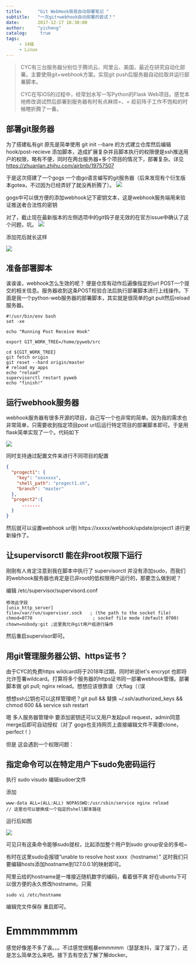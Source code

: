 ```yaml
---
title:      "Git WebHook简易自动部署笔记 "
subtitle:   "一次git+webhook自动部署的尝试？"
date:       2017-12-17 18:30:00
author:     "yicheng"
catalog:     true
tags:
     - 14级
     - Linux
---
```


> CYC有三台服务器分别位于腾讯云、阿里云、美国，最近在研究自动化部署。主要使用git+webhook方案。实现git push后服务器自动拉取并运行部署脚本。
> 
> CYC在写iOS的过程中，经常划水写一写Python的Flask Web项目。感觉本地修改调试然后部署到服务器有时有点麻烦=、= 趁前阵子工作不饱和的时候瞎折腾了一番。

## 部署git服务器
为了搭建私有git 原先是简单使用 git init --bare 的方式建立仓库然后编辑hook/post-recieve 添加脚本，造成扩展复杂并且脚本执行的权限便是ssh推送用户的权限，略有不便，同时在两台服务器+多个项目的情况下，部署复杂。详见 https://zhuanlan.zhihu.com/airbnb/19757507

于是这次搭建了一个gogs 一个由go语言编写的git服务器（后来发现有个衍生版本gotea，不过因为已经弄好了就没再折腾了）。
![](https://ws1.sinaimg.cn/large/006tNc79gy1fmk0al5citj31kw0ldadh.jpg)

gogs中可以很方便的添加webhook记下密钥文本，这是webhook服务端用来验证推送者合法性的密钥

对了，截止现在最新版本的左侧选项中的git钩子是无效的在官方issue中确认了这个问题，坑。
![](https://ws3.sinaimg.cn/large/006tNc79gy1fmk0d0tit3j31kw0lk7ao.jpg)

添加完后就长这样

![](https://ws3.sinaimg.cn/large/006tNc79gy1fmk0c4rv7mj31kw0kx42d.jpg)


## 准备部署脚本
诶诶诶，webhook怎么生效的呢？ 便是仓库有动作后遍像指定的url POST一个提交的相关信息。服务器收到这条POST校验合法后执行部署脚本进行上线操作。下面是我一个python-web服务器的部署脚本，其实就是很简单的git pull然后reload服务器。

``` shell
#!/usr/bin/env bash
set -xe

echo "Running Post Receive Hook"

export GIT_WORK_TREE=/home/pyweb/src

cd ${GIT_WORK_TREE}
git fetch origin
git reset --hard origin/master
# reload my apps
echo "reload"
supervisorctl restart pyweb
echo "finish!"

```

## 运行webhook服务器
webhook服务器有很多开源的项目，自己写一个也非常的简单。因为我的需求也非常简单，只需要收到指定项目post url后运行特定项目的部署脚本即可。于是用flask简单实现了一个。代码如下

![](https://ws1.sinaimg.cn/large/006tNc79gy1fmk0oto249j313217in4o.jpg)

同时支持通过配置文件来进行不同项目的配置

```json
{
  "progect1": {
    "key": "xxxxxxx",
    "shell_path": "progect1.sh",
    "branch": "master"
  },
  "progect2":{
      .......
  }
}
```

然后就可以设置webhook url到  https://xxxxx/webhook/update/project1 进行更新操作了。


## 让supervisorctl 能在非root权限下运行
刚刚有人肯定注意到我在脚本中执行了 supervisorctl 并没有添加sudo，而我们的webhook服务器也肯定是已非root的低权限用户运行的，那要怎么做到呢？

编辑 /etc/supervisor/supervisord.conf

```
修改此字段
[unix_http_server]
file=/var/run/supervisor.sock   ; (the path to the socket file)
chmod=0770                       ; sockef file mode (default 0700)
chown=nobody:git ;这里我允许git用户组进行操作
```

然后重启supervisor即可。
 
## 用git管理服务器公钥、https证书？
由于CYC的免费https wildcard将于2018年过期，同时听说let's encrypt 也即将允许签署wildcard。打算将多个服务器的https证书同一部署webhook管理。部署脚本做 git pull; nginx reload。想想应该很靠谱（大flag（（误

想想ssh公钥也可以这样管理吧？git pull && 替换 ~/.ssh/authorized_keys && chmod 600 && service ssh restart

嗯 多人服务器管理中 要添加密钥还可以又用户发起pull request，admin同意merge后即可自动授权（对了 gogs也支持网页上直接编辑文件不需要clone，perfect！） 

但是 这会遇到一个权限问题：
 
## 指定命令可以在特定用户下sudo免密码运行
执行 sudo visudo 编辑sudoer文件

添加

```
www-data ALL=(ALL:ALL) NOPASSWD:/usr/sbin/service nginx reload 
// 这里也可以替换成一个指定的shell脚本路径
```

运行后如图

![](https://ws1.sinaimg.cn/large/006tNc79gy1fmjzwsoczzj30lq06kwh7.jpg)

可见只有这条命令能够sudo提权，比起添加整个用户到sudo group安全的多啦~

有时在这里sudo会报错“unable to resolve host xxxx（hostname）” 这时我们只要编辑hosts添加hostname到127.0.0.1的映射即可。

阿里云给的hostname是一堆接近随机数字的编码，看着很不爽 好在ubuntu下可以很方便的永久修改hostname。只需

```
sudo vi /etc/hostname
```

编辑完文件保存 重启即可。

# Emmmmmmm
感觉好像差不多了诶。。。不过感觉很粗暴emmmmm（瑟瑟发抖，溜了溜了），还是怎么简单怎么来吧。接下去有空去了解了解docker。
